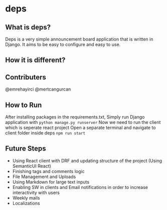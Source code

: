 # deps
## What is deps?
Deps is a very simple announcement board application that is written in Django. It aims to be easy to configure
and easy to use.

## How it is different?

## Contributers
@emrehayirci
@mertcangurcan

## How to Run
After installing packages in the requirements.txt, Simply run Django application with
`python manage.py runserver`
Now we need to run the client which is seperate react project
Open a separate terminal and navigate to client folder inside deps
`npm run start`


## Future Steps
- Using React client with DRF and updating structure of the project (Using SemanticUI React)
- Finishing tags and comments logic
- File Management and Uploads
- Using Markdown for large text inputs
- Enabling SW in clients and Email notifications in order to increase interactivity with users
- Weekly mails
- Localizations
